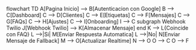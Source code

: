 flowchart TD
  A[Pagina Inicio] --> B[Autenticacion con Google]
  B --> C[Dashboard]
  C --> D[Clientes]
  C --> E[Etiquetas]
  C --> F[Mensajes]
  C --> G[FAQs]
  C --> H[Ajustes]
  C --> I[Onboarding]
  I --> C
  subgraph Webhook Twilio
    J[Webhook Twilio] --> K[Almacenar Mensaje]
  end
  K --> L{Coincide con FAQ}
  L -->|Si| M[Enviar Respuesta Automatica]
  L -->|No| N[Enviar Mensaje de Fallback]
  M --> O[Actualizar Realtime]
  N --> O
  O --> C
  O --> F